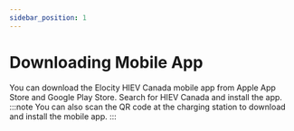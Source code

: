 ```yaml
---
sidebar_position: 1
---
```

# Downloading Mobile App

You can download the Elocity HIEV Canada mobile app from Apple App Store and Google Play Store.
Search for HIEV Canada and install the app.
:::note
You can also scan the QR code at the charging station to download and install the mobile app.
:::